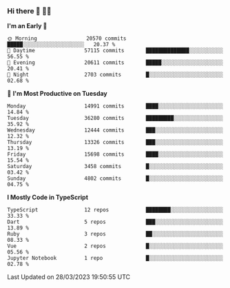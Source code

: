 ### Hi there 👋 🧑‍💻



<!--START_SECTION:waka-->
**I'm an Early 🐤** 

```text
🌞 Morning                20570 commits       █████░░░░░░░░░░░░░░░░░░░░   20.37 % 
🌆 Daytime                57115 commits       ██████████████░░░░░░░░░░░   56.55 % 
🌃 Evening                20611 commits       █████░░░░░░░░░░░░░░░░░░░░   20.41 % 
🌙 Night                  2703 commits        █░░░░░░░░░░░░░░░░░░░░░░░░   02.68 % 
```
📅 **I'm Most Productive on Tuesday** 

```text
Monday                   14991 commits       ████░░░░░░░░░░░░░░░░░░░░░   14.84 % 
Tuesday                  36280 commits       █████████░░░░░░░░░░░░░░░░   35.92 % 
Wednesday                12444 commits       ███░░░░░░░░░░░░░░░░░░░░░░   12.32 % 
Thursday                 13326 commits       ███░░░░░░░░░░░░░░░░░░░░░░   13.19 % 
Friday                   15698 commits       ████░░░░░░░░░░░░░░░░░░░░░   15.54 % 
Saturday                 3458 commits        █░░░░░░░░░░░░░░░░░░░░░░░░   03.42 % 
Sunday                   4802 commits        █░░░░░░░░░░░░░░░░░░░░░░░░   04.75 % 
```


**I Mostly Code in TypeScript** 

```text
TypeScript               12 repos            ████████░░░░░░░░░░░░░░░░░   33.33 % 
Dart                     5 repos             ███░░░░░░░░░░░░░░░░░░░░░░   13.89 % 
Ruby                     3 repos             ██░░░░░░░░░░░░░░░░░░░░░░░   08.33 % 
Vue                      2 repos             █░░░░░░░░░░░░░░░░░░░░░░░░   05.56 % 
Jupyter Notebook         1 repo              █░░░░░░░░░░░░░░░░░░░░░░░░   02.78 % 
```




 Last Updated on 28/03/2023 19:50:55 UTC
<!--END_SECTION:waka-->


